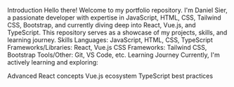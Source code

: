 Introduction
Hello there! Welcome to my portfolio repository. I'm Daniel Sier, a passionate developer with expertise in JavaScript, HTML, CSS, Tailwind CSS, Bootstrap, and currently diving deep into React, Vue.js, and TypeScript. This repository serves as a showcase of my projects, skills, and learning journey.
Skills
Languages: JavaScript, HTML, CSS, TypeScript
Frameworks/Libraries: React, Vue.js
CSS Frameworks: Tailwind CSS, Bootstrap
Tools/Other: Git, VS Code, etc.
Learning Journey
Currently, I'm actively learning and exploring:

Advanced React concepts
Vue.js ecosystem
TypeScript best practices
